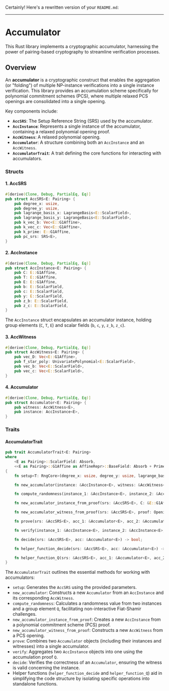 Certainly! Here's a rewritten version of your `README.md`:

---

# Accumulator

This Rust library implements a cryptographic accumulator, harnessing the power of pairing-based cryptography to streamline verification processes.

## Overview

An **accumulator** is a cryptographic construct that enables the aggregation (or "folding") of multiple NP-instance verifications into a single instance verification. This library provides an accumulation scheme specifically for polynomial commitment schemes (PCS), where multiple relaxed PCS openings are consolidated into a single opening.

Key components include:

- **`AccSRS`**: The Setup Reference String (SRS) used by the accumulator.
- **`AccInstance`**: Represents a single instance of the accumulator, containing a relaxed polynomial opening proof.
- **`AccWitness`**: A relaxed polynomial opening.
- **`Accumulator`**: A structure combining both an `AccInstance` and an `AccWitness`.
- **`AccumulatorTrait`**: A trait defining the core functions for interacting with accumulators.

### Structs

#### 1. AccSRS

```rust
#[derive(Clone, Debug, PartialEq, Eq)]
pub struct AccSRS<E: Pairing> {
    pub degree_x: usize,
    pub degree_y: usize,
    pub lagrange_basis_x: LagrangeBasis<E::ScalarField>,
    pub lagrange_basis_y: LagrangeBasis<E::ScalarField>,
    pub k_vec_b: Vec<E::G1Affine>,
    pub k_vec_c: Vec<E::G1Affine>,
    pub k_prime: E::G1Affine,
    pub pc_srs: SRS<E>,
}
```

#### 2. AccInstance

```rust
#[derive(Clone, Debug, PartialEq, Eq)]
pub struct AccInstance<E: Pairing> {
    pub C: E::G1Affine,
    pub T: E::G1Affine,
    pub E: E::G1Affine,
    pub b: E::ScalarField,
    pub c: E::ScalarField,
    pub y: E::ScalarField,
    pub z_b: E::ScalarField,
    pub z_c: E::ScalarField,
}
```

The `AccInstance` struct encapsulates an accumulator instance, holding group elements (`C`, `T`, `E`) and scalar fields (`b`, `c`, `y`, `z_b`, `z_c`).

#### 3. AccWitness

```rust
#[derive(Clone, Debug, PartialEq, Eq)]
pub struct AccWitness<E: Pairing> {
    pub vec_D: Vec<E::G1Affine>,
    pub f_star_poly: UnivariatePolynomial<E::ScalarField>,
    pub vec_b: Vec<E::ScalarField>,
    pub vec_c: Vec<E::ScalarField>,
}
```

#### 4. Accumulator

```rust
#[derive(Clone, Debug, PartialEq, Eq)]
pub struct Accumulator<E: Pairing> {
    pub witness: AccWitness<E>,
    pub instance: AccInstance<E>,
}
```

### Traits

#### AccumulatorTrait

```rust
pub trait AccumulatorTrait<E: Pairing>
where
    <E as Pairing>::ScalarField: Absorb,
    <<E as Pairing>::G1Affine as AffineRepr>::BaseField: Absorb + PrimeField,
{
    fn setup<T: RngCore>(degree_x: usize, degree_y: usize, lagrange_basis_x: LagrangeBasis<E::ScalarField>, lagrange_basis_y: LagrangeBasis<E::ScalarField>, pc_srs: SRS<E>, rng: &mut T) -> AccSRS<E>;

    fn new_accumulator(instance: &AccInstance<E>, witness: &AccWitness<E>) -> Accumulator<E>;

    fn compute_randomness(instance_1: &AccInstance<E>, instance_2: &AccInstance<E>, Q: E::G1Affine) -> E::ScalarField;

    fn new_accumulator_instance_from_proof(srs: &AccSRS<E>, C: &E::G1Affine, b: &E::ScalarField, c: &E::ScalarField, y: &E::ScalarField) -> AccInstance<E>;

    fn new_accumulator_witness_from_proof(srs: &AccSRS<E>, proof: OpeningProof<E>, b: &E::ScalarField, c: &E::ScalarField) -> AccWitness<E>;

    fn prove(srs: &AccSRS<E>, acc_1: &Accumulator<E>, acc_2: &Accumulator<E>) -> (AccInstance<E>, AccWitness<E>, E::G1Affine);

    fn verify(instance_1: &AccInstance<E>, instance_2: &AccInstance<E>, Q: E::G1Affine) -> AccInstance<E>;

    fn decide(srs: &AccSRS<E>, acc: &Accumulator<E>) -> bool;

    fn helper_function_decide(srs: &AccSRS<E>, acc: &Accumulator<E>) -> E::G1Affine;

    fn helper_function_Q(srs: &AccSRS<E>, acc_1: &Accumulator<E>, acc_2: &Accumulator<E>) -> E::G1Affine;
}
```

The `AccumulatorTrait` outlines the essential methods for working with accumulators:

- `setup`: Generates the `AccSRS` using the provided parameters.
- `new_accumulator`: Constructs a new `Accumulator` from an `AccInstance` and its corresponding `AccWitness`.
- `compute_randomness`: Calculates a randomness value from two instances and a group element `Q`, facilitating non-interactive Fiat-Shamir challenges.
- `new_accumulator_instance_from_proof`: Creates a new `AccInstance` from a polynomial commitment scheme (PCS) proof.
- `new_accumulator_witness_from_proof`: Constructs a new `AccWitness` from a PCS opening.
- `prove`: Combines two `Accumulator` objects (including their instances and witnesses) into a single accumulator.
- `verify`: Aggregates two `AccInstance` objects into one using the accumulation proof `Q`.
- `decide`: Verifies the correctness of an `Accumulator`, ensuring the witness is valid concerning the instance.
- Helper functions (`helper_function_decide` and `helper_function_Q`) aid in simplifying the code structure by isolating specific operations into standalone functions.
